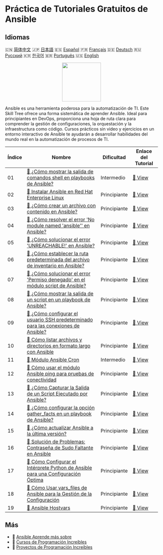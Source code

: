 # Práctica de Tutoriales Gratuitos de Ansible

## Idiomas

🇨🇳 [简体中文](README_zh.md) 🇯🇵 [日本語](README_ja.md) 🇪🇸 [Español](README_es.md) 🇫🇷 [Français](README_fr.md) 🇩🇪 [Deutsch](README_de.md) 🇷🇺 [Русский](README_ru.md) 🇰🇷 [한국어](README_ko.md) 🇧🇷 [Português](README_pt.md) 🇺🇸 [English](README.md) 

<div align="center">
<img width="128px" src="https://file.labex.io/path/PBjrCC7U2Koq.png">
</div>

Ansible es una herramienta poderosa para la automatización de TI. Este Skill Tree ofrece una forma sistemática de aprender Ansible. Ideal para principiantes en DevOps, proporciona una hoja de ruta clara para comprender la gestión de configuraciones, la orquestación y la infraestructura como código. Cursos prácticos sin video y ejercicios en un entorno interactivo de Ansible te ayudarán a desarrollar habilidades del mundo real en la automatización de procesos de TI.

|   Índice | Nombre                                                                                                                                                                                               | Dificultad   | Enlace del Tutorial                                                                                                         |
|----------|------------------------------------------------------------------------------------------------------------------------------------------------------------------------------------------------------|--------------|-----------------------------------------------------------------------------------------------------------------------------|
|       01 | [📖 ¿Cómo mostrar la salida de comandos shell en playbooks de Ansible?](https://labex.io/es/tutorials/ansible-how-to-display-output-of-shell-commands-in-ansible-playbooks-415017)                   | Intermedio   | [🔗 View](https://labex.io/es/tutorials/ansible-how-to-display-output-of-shell-commands-in-ansible-playbooks-415017)        |
|       02 | [📖 Instalar Ansible en Red Hat Enterprise Linux](https://labex.io/es/tutorials/rhel-install-ansible-on-red-hat-enterprise-linux-590544)                                                             | Principiante | [🔗 View](https://labex.io/es/tutorials/rhel-install-ansible-on-red-hat-enterprise-linux-590544)                            |
|       03 | [📖 ¿Cómo crear un archivo con contenido en Ansible?](https://labex.io/es/tutorials/ansible-how-to-create-a-file-with-content-in-ansible-417416)                                                     | Principiante | [🔗 View](https://labex.io/es/tutorials/ansible-how-to-create-a-file-with-content-in-ansible-417416)                        |
|       04 | [📖 ¿Cómo resolver el error 'No module named 'ansible'' en Ansible?](https://labex.io/es/tutorials/ansible-how-to-resolve-no-module-named-ansible-error-in-ansible-417297)                           | Principiante | [🔗 View](https://labex.io/es/tutorials/ansible-how-to-resolve-no-module-named-ansible-error-in-ansible-417297)             |
|       05 | [📖 ¿Cómo solucionar el error 'UNREACHABLE!' en Ansible?](https://labex.io/es/tutorials/ansible-how-to-fix-unreachable-error-in-ansible-416162)                                                      | Principiante | [🔗 View](https://labex.io/es/tutorials/ansible-how-to-fix-unreachable-error-in-ansible-416162)                             |
|       06 | [📖 ¿Cómo establecer la ruta predeterminada del archivo de inventario en Ansible?](https://labex.io/es/tutorials/ansible-how-to-set-default-inventory-file-path-in-ansible-415865)                   | Principiante | [🔗 View](https://labex.io/es/tutorials/ansible-how-to-set-default-inventory-file-path-in-ansible-415865)                   |
|       07 | [📖 ¿Cómo solucionar el error 'Permiso denegado' en el módulo script de Ansible?](https://labex.io/es/tutorials/ansible-how-to-fix-permission-denied-error-in-ansible-script-module-415726)          | Principiante | [🔗 View](https://labex.io/es/tutorials/ansible-how-to-fix-permission-denied-error-in-ansible-script-module-415726)         |
|       08 | [📖 ¿Cómo mostrar la salida de un script en un playbook de Ansible?](https://labex.io/es/tutorials/ansible-how-to-display-script-output-in-ansible-playbook-415724)                                  | Principiante | [🔗 View](https://labex.io/es/tutorials/ansible-how-to-display-script-output-in-ansible-playbook-415724)                    |
|       09 | [📖 ¿Cómo configurar el usuario SSH predeterminado para las conexiones de Ansible?](https://labex.io/es/tutorials/ansible-how-to-set-the-default-ssh-user-for-ansible-connections-415242)            | Principiante | [🔗 View](https://labex.io/es/tutorials/ansible-how-to-set-the-default-ssh-user-for-ansible-connections-415242)             |
|       10 | [📖 Cómo listar archivos y directorios en formato largo con Ansible](https://labex.io/es/tutorials/ansible-how-to-list-files-and-directories-in-long-format-with-ansible-415153)                     | Principiante | [🔗 View](https://labex.io/es/tutorials/ansible-how-to-list-files-and-directories-in-long-format-with-ansible-415153)       |
|       11 | [📖 Módulo Ansible Cron](https://labex.io/es/tutorials/ansible-ansible-cron-module-290157)                                                                                                           | Intermedio   | [🔗 View](https://labex.io/es/tutorials/ansible-ansible-cron-module-290157)                                                 |
|       12 | [📖 Cómo usar el módulo Ansible ping para pruebas de conectividad](https://labex.io/es/tutorials/ansible-how-to-use-the-ansible-ping-module-for-connectivity-testing-414981)                         | Principiante | [🔗 View](https://labex.io/es/tutorials/ansible-how-to-use-the-ansible-ping-module-for-connectivity-testing-414981)         |
|       13 | [📖 ¿Cómo Capturar la Salida de un Script Ejecutado por Ansible?](https://labex.io/es/tutorials/ansible-how-to-capture-the-output-of-a-script-executed-by-ansible-414952)                            | Principiante | [🔗 View](https://labex.io/es/tutorials/ansible-how-to-capture-the-output-of-a-script-executed-by-ansible-414952)           |
|       14 | [📖 ¿Cómo configurar la opción gather_facts en un playbook de Ansible?](https://labex.io/es/tutorials/ansible-how-to-configure-the-gather-facts-option-in-an-ansible-playbook-414866)                | Principiante | [🔗 View](https://labex.io/es/tutorials/ansible-how-to-configure-the-gather-facts-option-in-an-ansible-playbook-414866)     |
|       15 | [📖 ¿Cómo actualizar Ansible a la última versión?](https://labex.io/es/tutorials/ansible-how-to-upgrade-ansible-to-the-latest-version-414855)                                                        | Principiante | [🔗 View](https://labex.io/es/tutorials/ansible-how-to-upgrade-ansible-to-the-latest-version-414855)                        |
|       16 | [📖 Solución de Problemas: Contraseña de Sudo Faltante en Ansible](https://labex.io/es/tutorials/ansible-resolving-ansible-sudo-password-missing-issues-413757)                                      | Principiante | [🔗 View](https://labex.io/es/tutorials/ansible-resolving-ansible-sudo-password-missing-issues-413757)                      |
|       17 | [📖 Cómo Configurar el Intérprete Python de Ansible para una Configuración Óptima](https://labex.io/es/tutorials/ansible-how-to-set-the-ansible-python-interpreter-for-optimal-configuration-411660) | Principiante | [🔗 View](https://labex.io/es/tutorials/ansible-how-to-set-the-ansible-python-interpreter-for-optimal-configuration-411660) |
|       18 | [📖 Cómo Usar vars_files de Ansible para la Gestión de la Configuración](https://labex.io/es/tutorials/ansible-how-to-use-ansible-vars-files-for-configuration-management-411647)                    | Principiante | [🔗 View](https://labex.io/es/tutorials/ansible-how-to-use-ansible-vars-files-for-configuration-management-411647)          |
|       19 | [📖 Ansible Hostvars](https://labex.io/es/tutorials/ansible-ansible-hostvars-391846)                                                                                                                 | Principiante | [🔗 View](https://labex.io/es/tutorials/ansible-ansible-hostvars-391846)                                                    |

## Más

- 🔗 [Ansible Aprende más sobre](https://labex.io/es/skilltrees/ansible)
- 🔗 [Cursos de Programación Increíbles](https://github.com/labex-labs/awesome-programming-courses)
- 🔗 [Proyectos de Programación Increíbles](https://github.com/labex-labs/awesome-programming-projects)

